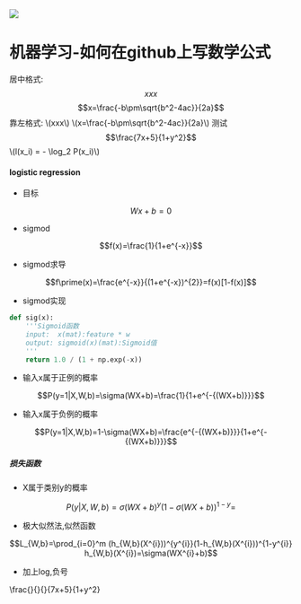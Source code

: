 <img src="http://chart.googleapis.com/chart?cht=tx&chl=\Large x=\frac{-b\pm\sqrt{b^2-4ac}}{2a}" style="border:none;">

# 机器学习-如何在github上写数学公式
<script type="text/javascript" src="http://cdn.mathjax.org/mathjax/latest/MathJax.js?config=default"></script>
居中格式: $$xxx$$
$$x=\frac{-b\pm\sqrt{b^2-4ac}}{2a}$$
靠左格式: \\(xxx\\)
\\(x=\frac{-b\pm\sqrt{b^2-4ac}}{2a}\\)
测试
$$\frac{7x+5}{1+y^2}$$
\\(l(x_i) = - \log_2 P(x_i)\\)

#### logistic regression


- 目标
```math
Wx+b=0  
```
- sigmod
```math
f(x)=\frac{1}{1+e^{-x}}
```
- sigmod求导    

```math
f\prime(x)=\frac{e^{-x}}{(1+e^{-x})^{2}}=f(x)[1-f(x)]
```
- sigmod实现
``` python
def sig(x):
    '''Sigmoid函数
    input:  x(mat):feature * w
    output: sigmoid(x)(mat):Sigmoid值
    '''
    return 1.0 / (1 + np.exp(-x))
```
- 输入x属于正例的概率
```math
P(y=1|X,W,b)=\sigma(WX+b)=\frac{1}{1+e^{-{(WX+b)}}}
```
- 输入x属于负例的概率
```math
P(y=1|X,W,b)=1-\sigma(WX+b)=\frac{e^{-{(WX+b)}}}{1+e^{-{(WX+b)}}}
```
##### 损失函数
- X属于类别y的概率

```math
P(y|X,W,b)=\sigma(WX+b)^{y}(1-\sigma(WX+b))^{1-y}=
```
- 极大似然法,似然函数

```math
L_{W,b}=\prod_{i=0}^m (h_{W,b}(X^{i}))^{y^{i}}(1-h_{W,b}(X^{i}))^{1-y^{i}}

h_{W,b}(X^{i})=\sigma(WX^{i}+b)
```
- 加上log,负号





\frac{}{}{}{7x+5}{1+y^2}

